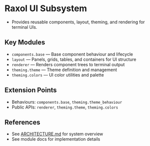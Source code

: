 # Raxol UI Subsystem

- Provides reusable components, layout, theming, and rendering for terminal UIs.

## Key Modules

- `components.base` — Base component behaviour and lifecycle
- `layout` — Panels, grids, tables, and containers for UI structure
- `renderer` — Renders component trees to terminal output
- `theming.theme` — Theme definition and management
- `theming.colors` — UI color utilities and palette

## Extension Points

- Behaviours: `components.base`, `theming.theme_behaviour`
- Public APIs: `renderer`, `theming.theme`, `theming.colors`

## References

- See [ARCHITECTURE.md](../../../docs/ARCHITECTURE.md) for system overview
- See module docs for implementation details
